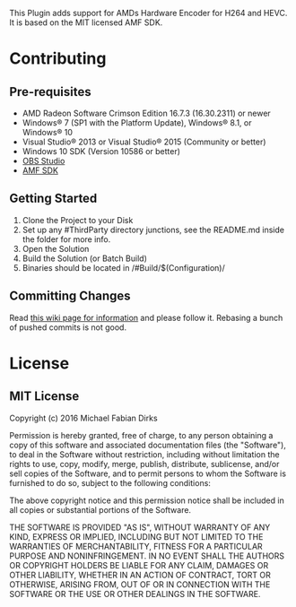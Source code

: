 This Plugin adds support for AMDs Hardware Encoder for H264 and HEVC. It is based on the MIT licensed AMF SDK.

# Contributing

## Pre-requisites
* AMD Radeon Software Crimson Edition 16.7.3 (16.30.2311) or newer
* Windows® 7 (SP1 with the Platform Update), Windows® 8.1, or Windows® 10
* Visual Studio® 2013 or Visual Studio® 2015 (Community or better)
* Windows 10 SDK (Version 10586 or better)
* [OBS Studio](https://github.com/jp9000/obs-studio)
* [AMF SDK](https://github.com/GPUOpen-LibrariesAndSDKs/AMF)

## Getting Started
1. Clone the Project to your Disk
2. Set up any #ThirdParty directory junctions, see the README.md inside the folder for more info.
3. Open the Solution
4. Build the Solution (or Batch Build)
5. Binaries should be located in /#Build/$(Configuration)/

## Committing Changes

Read [this wiki page for information](https://github.com/Xaymar/OBS-AMD-Advanced-Media-Framework/wiki/Contributing) and please follow it. Rebasing a bunch of pushed commits is not good.

# License

## MIT License

Copyright (c) 2016 Michael Fabian Dirks

Permission is hereby granted, free of charge, to any person obtaining a copy
of this software and associated documentation files (the "Software"), to deal
in the Software without restriction, including without limitation the rights
to use, copy, modify, merge, publish, distribute, sublicense, and/or sell
copies of the Software, and to permit persons to whom the Software is
furnished to do so, subject to the following conditions:

The above copyright notice and this permission notice shall be included in all
copies or substantial portions of the Software.

THE SOFTWARE IS PROVIDED "AS IS", WITHOUT WARRANTY OF ANY KIND, EXPRESS OR
IMPLIED, INCLUDING BUT NOT LIMITED TO THE WARRANTIES OF MERCHANTABILITY,
FITNESS FOR A PARTICULAR PURPOSE AND NONINFRINGEMENT. IN NO EVENT SHALL THE
AUTHORS OR COPYRIGHT HOLDERS BE LIABLE FOR ANY CLAIM, DAMAGES OR OTHER
LIABILITY, WHETHER IN AN ACTION OF CONTRACT, TORT OR OTHERWISE, ARISING FROM,
OUT OF OR IN CONNECTION WITH THE SOFTWARE OR THE USE OR OTHER DEALINGS IN THE
SOFTWARE.